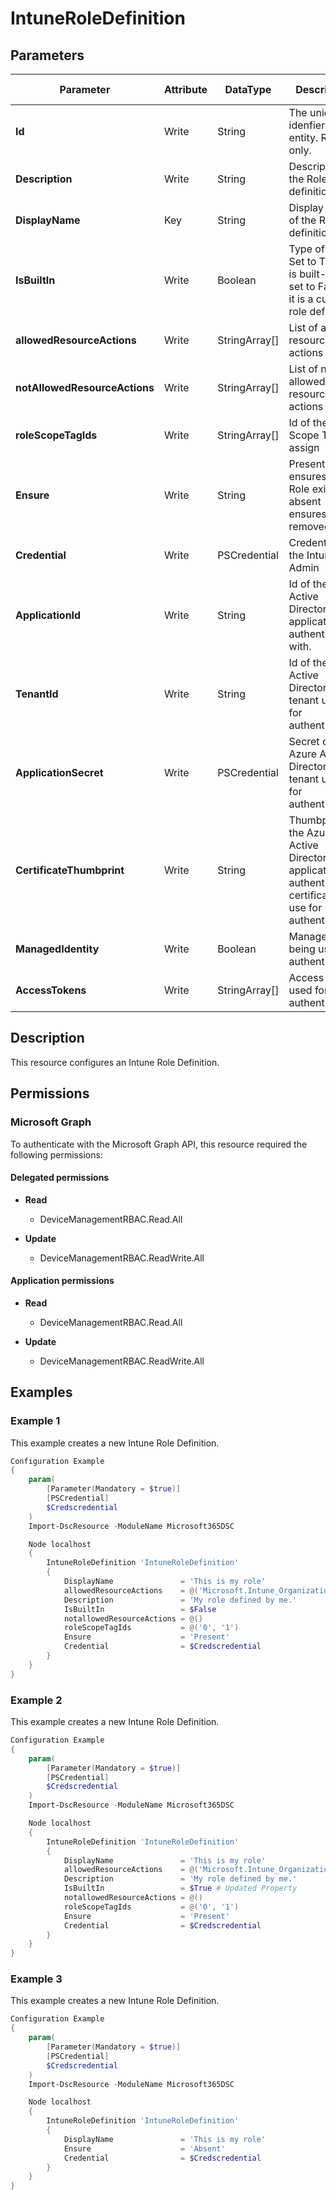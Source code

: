 ﻿# IntuneRoleDefinition

## Parameters

| Parameter | Attribute | DataType | Description | Allowed Values |
| --- | --- | --- | --- | --- |
| **Id** | Write | String | The unique idenfier for an entity. Read-only. | |
| **Description** | Write | String | Description of the Role definition. | |
| **DisplayName** | Key | String | Display Name of the Role definition. | |
| **IsBuiltIn** | Write | Boolean | Type of Role. Set to True if it is built-in, or set to False if it is a custom role definition. | |
| **allowedResourceActions** | Write | StringArray[] | List of allowed resource actions | |
| **notAllowedResourceActions** | Write | StringArray[] | List of not allowed resource actions | |
| **roleScopeTagIds** | Write | StringArray[] | Id of the Scope Tags to assign | |
| **Ensure** | Write | String | Present ensures the Role exists, absent ensures it is removed. | `Present`, `Absent` |
| **Credential** | Write | PSCredential | Credentials of the Intune Admin | |
| **ApplicationId** | Write | String | Id of the Azure Active Directory application to authenticate with. | |
| **TenantId** | Write | String | Id of the Azure Active Directory tenant used for authentication. | |
| **ApplicationSecret** | Write | PSCredential | Secret of the Azure Active Directory tenant used for authentication. | |
| **CertificateThumbprint** | Write | String | Thumbprint of the Azure Active Directory application's authentication certificate to use for authentication. | |
| **ManagedIdentity** | Write | Boolean | Managed ID being used for authentication. | |
| **AccessTokens** | Write | StringArray[] | Access token used for authentication. | |


## Description

This resource configures an Intune Role Definition.

## Permissions

### Microsoft Graph

To authenticate with the Microsoft Graph API, this resource required the following permissions:

#### Delegated permissions

- **Read**

    - DeviceManagementRBAC.Read.All

- **Update**

    - DeviceManagementRBAC.ReadWrite.All

#### Application permissions

- **Read**

    - DeviceManagementRBAC.Read.All

- **Update**

    - DeviceManagementRBAC.ReadWrite.All

## Examples

### Example 1

This example creates a new Intune Role Definition.

```powershell
Configuration Example
{
    param(
        [Parameter(Mandatory = $true)]
        [PSCredential]
        $Credscredential
    )
    Import-DscResource -ModuleName Microsoft365DSC

    Node localhost
    {
        IntuneRoleDefinition 'IntuneRoleDefinition'
        {
            DisplayName               = 'This is my role'
            allowedResourceActions    = @('Microsoft.Intune_Organization_Read', 'Microsoft.Intune_Roles_Create', 'Microsoft.Intune_Roles_Read', 'Microsoft.Intune_Roles_Update')
            Description               = 'My role defined by me.'
            IsBuiltIn                 = $False
            notallowedResourceActions = @()
            roleScopeTagIds           = @('0', '1')
            Ensure                    = 'Present'
            Credential                = $Credscredential
        }
    }
}
```

### Example 2

This example creates a new Intune Role Definition.

```powershell
Configuration Example
{
    param(
        [Parameter(Mandatory = $true)]
        [PSCredential]
        $Credscredential
    )
    Import-DscResource -ModuleName Microsoft365DSC

    Node localhost
    {
        IntuneRoleDefinition 'IntuneRoleDefinition'
        {
            DisplayName               = 'This is my role'
            allowedResourceActions    = @('Microsoft.Intune_Organization_Read', 'Microsoft.Intune_Roles_Create', 'Microsoft.Intune_Roles_Read', 'Microsoft.Intune_Roles_Update')
            Description               = 'My role defined by me.'
            IsBuiltIn                 = $True # Updated Property
            notallowedResourceActions = @()
            roleScopeTagIds           = @('0', '1')
            Ensure                    = 'Present'
            Credential                = $Credscredential
        }
    }
}
```

### Example 3

This example creates a new Intune Role Definition.

```powershell
Configuration Example
{
    param(
        [Parameter(Mandatory = $true)]
        [PSCredential]
        $Credscredential
    )
    Import-DscResource -ModuleName Microsoft365DSC

    Node localhost
    {
        IntuneRoleDefinition 'IntuneRoleDefinition'
        {
            DisplayName               = 'This is my role'
            Ensure                    = 'Absent'
            Credential                = $Credscredential
        }
    }
}
```

